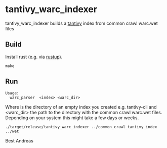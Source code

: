 # tantivy_warc_indexer

tantivy_warc_indexer builds a [tantivy](https://github.com/tantivy-search/tantivy) index from common crawl warc.wet files

## Build
Install rust (e.g. via [rustup](https://rustup.rs)).
```
make
```

## Run
```
Usage:
  warc_parser  <index> <warc_dir>
```
Where <index> is the directory of an empty index you created e.g. tantivy-cli
and <warc_dir> the path to the directory with the common crawl warc.wet files.
Depending on your system this might take a few days or weeks.
```
./target/release/tantivy_warc_indexer ../common_crawl_tantivy_index ../wet
```

Best
Andreas
